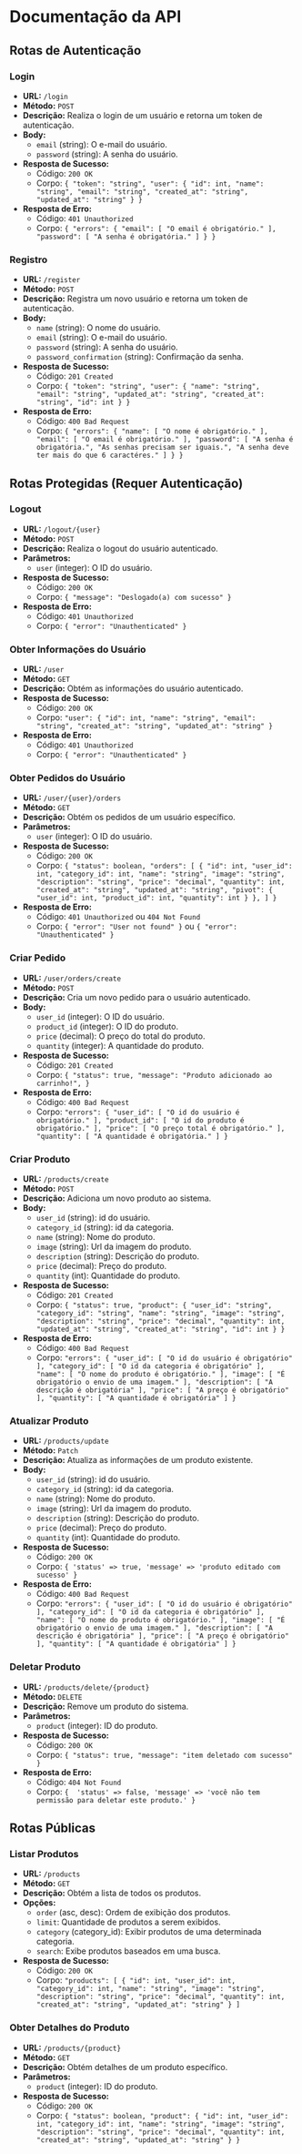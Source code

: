 # Documentação da API

## Rotas de Autenticação

### Login
- **URL:** `/login`
- **Método:** `POST`
- **Descrição:** Realiza o login de um usuário e retorna um token de autenticação.
- **Body:**
  - `email` (string): O e-mail do usuário.
  - `password` (string): A senha do usuário.
- **Resposta de Sucesso:**
  - Código: `200 OK`
  - Corpo: `{
    "token": "string",
    "user": {
        "id": int,
        "name": "string",
        "email": "string",
        "created_at": "string",
        "updated_at": "string"
    }
}`
- **Resposta de Erro:**
  - Código: `401 Unauthorized`
  - Corpo: `{
    "errors": {
        "email": [
            "O email é obrigatório."
        ],
        "password": [
            "A senha é obrigatória."
        ]
    }
}`

### Registro
- **URL:** `/register`
- **Método:** `POST`
- **Descrição:** Registra um novo usuário e retorna um token de autenticação.
- **Body:**
  - `name` (string): O nome do usuário.
  - `email` (string): O e-mail do usuário.
  - `password` (string): A senha do usuário.
  - `password_confirmation` (string): Confirmação da senha.
- **Resposta de Sucesso:**
  - Código: `201 Created`
  - Corpo: `{
    "token": "string",
    "user": {
        "name": "string",
        "email": "string",
        "updated_at": "string",
        "created_at": "string",
        "id": int
    }
}`
- **Resposta de Erro:**
  - Código: `400 Bad Request`
  - Corpo: `{
    "errors": {
        "name": [
            "O nome é obrigatório."
        ],
        "email": [
            "O email é obrigatório."
        ],
        "password": [
            "A senha é obrigatória.",
            "As senhas precisam ser iguais.",
            "A senha deve ter mais do que 6 caractéres."
        ]
    }
}`

## Rotas Protegidas (Requer Autenticação)

### Logout
- **URL:** `/logout/{user}`
- **Método:** `POST`
- **Descrição:** Realiza o logout do usuário autenticado.
- **Parâmetros:**
  - `user` (integer): O ID do usuário.
- **Resposta de Sucesso:**
  - Código: `200 OK`
  - Corpo: `{ "message": "Deslogado(a) com sucesso" }`
- **Resposta de Erro:**
  - Código: `401 Unauthorized`
  - Corpo: `{ "error": "Unauthenticated" }`

### Obter Informações do Usuário
- **URL:** `/user`
- **Método:** `GET`
- **Descrição:** Obtém as informações do usuário autenticado.
- **Resposta de Sucesso:**
  - Código: `200 OK`
  - Corpo: `"user": {
        "id": int,
        "name": "string",
        "email": "string",
        "created_at": "string",
        "updated_at": "string"
    }`
- **Resposta de Erro:**
  - Código: `401 Unauthorized`
  - Corpo: `{ "error": "Unauthenticated" }`

### Obter Pedidos do Usuário
- **URL:** `/user/{user}/orders`
- **Método:** `GET`
- **Descrição:** Obtém os pedidos de um usuário específico.
- **Parâmetros:**
  - `user` (integer): O ID do usuário.
- **Resposta de Sucesso:**
  - Código: `200 OK`
  - Corpo: `{
    "status": boolean,
    "orders": [
        {
            "id": int,
            "user_id": int,
            "category_id": int,
            "name": "string",
            "image": "string",
            "description": "string",
            "price": "decimal",
            "quantity": int,
            "created_at": "string",
            "updated_at": "string",
            "pivot": {
                "user_id": int,
                "product_id": int,
                "quantity": int
            }
        },
    ]
}`
- **Resposta de Erro:**
  - Código: `401 Unauthorized` ou `404 Not Found`
  - Corpo: `{ "error": "User not found" }` ou `{ "error": "Unauthenticated" }`

### Criar Pedido
- **URL:** `/user/orders/create`
- **Método:** `POST`
- **Descrição:** Cria um novo pedido para o usuário autenticado.
- **Body:**
  - `user_id` (integer): O ID do usuário.
  - `product_id` (integer): O ID do produto.
  - `price` (decimal): O preço do total do produto.
  - `quantity` (integer): A quantidade do produto.
- **Resposta de Sucesso:**
  - Código: `201 Created`
  - Corpo: `{
    "status": true,
    "message": "Produto adicionado ao carrinho!",
  }`
- **Resposta de Erro:**
  - Código: `400 Bad Request`
  - Corpo: `"errors": {
        "user_id": [
            "O id do usuário é obrigatório."
        ],
        "product_id": [
            "O id do produto é obrigatório."
        ],
        "price": [
            "O preço total é obrigatório."
        ],
        "quantity": [
            "A quantidade é obrigatória."
        ]
    }`

### Criar Produto
- **URL:** `/products/create`
- **Método:** `POST`
- **Descrição:** Adiciona um novo produto ao sistema.
- **Body:**
  - `user_id` (string): id do usuário.
  - `category_id` (string): id da categoria.
  - `name` (string): Nome do produto.
  - `image` (string): Url da imagem do produto.
  - `description` (string): Descrição do produto.
  - `price` (decimal): Preço do produto.
  - `quantity` (int): Quantidade do produto.
- **Resposta de Sucesso:**
  - Código: `201 Created`
  - Corpo: `{
    "status": true,
    "product": {
        "user_id": "string",
        "category_id": "string",
        "name": "string",
        "image": "string",
        "description": "string",
        "price": "decimal",
        "quantity": int,
        "updated_at": "string",
        "created_at": "string",
        "id": int
    }
}`
- **Resposta de Erro:**
  - Código: `400 Bad Request`
  - Corpo: `"errors": {
        "user_id": [
            "O id do usuário é obrigatório"
        ],
        "category_id": [
            "O id da categoria é obrigatório"
        ],
        "name": [
            "O nome do produto é obrigatório."
        ],
        "image": [
            "É obrigatório o envio de uma imagem."
        ],
        "description": [
            "A descrição é obrigatória"
        ],
        "price": [
            "A preço é obrigatório"
        ],
        "quantity": [
            "A quantidade é obrigatória"
        ]
    }`

### Atualizar Produto
- **URL:** `/products/update`
- **Método:** `Patch`
- **Descrição:** Atualiza as informações de um produto existente.
- **Body:**
  - `user_id` (string): id do usuário.
  - `category_id` (string): id da categoria.
  - `name` (string): Nome do produto.
  - `image` (string): Url da imagem do produto.
  - `description` (string): Descrição do produto.
  - `price` (decimal): Preço do produto.
  - `quantity` (int): Quantidade do produto.
- **Resposta de Sucesso:**
  - Código: `200 OK`
  - Corpo: `{ 'status' => true, 'message' => 'produto editado com sucesso' }`
- **Resposta de Erro:**
  - Código: `400 Bad Request`
  - Corpo: `"errors": {
        "user_id": [
            "O id do usuário é obrigatório"
        ],
        "category_id": [
            "O id da categoria é obrigatório"
        ],
        "name": [
            "O nome do produto é obrigatório."
        ],
        "image": [
            "É obrigatório o envio de uma imagem."
        ],
        "description": [
            "A descrição é obrigatória"
        ],
        "price": [
            "A preço é obrigatório"
        ],
        "quantity": [
            "A quantidade é obrigatória"
        ]
    }`

### Deletar Produto
- **URL:** `/products/delete/{product}`
- **Método:** `DELETE`
- **Descrição:** Remove um produto do sistema.
- **Parâmetros:**
  - `product` (integer): ID do produto.
- **Resposta de Sucesso:**
  - Código: `200 OK`
  - Corpo: `{
    "status": true,
    "message": "item deletado com sucesso"
}`
- **Resposta de Erro:**
  - Código: `404 Not Found`
  - Corpo: `{ 
      'status' => false,
      'message' => 'você não tem permissão para deletar este produto.'
   }`

## Rotas Públicas

### Listar Produtos
- **URL:** `/products`
- **Método:** `GET`
- **Descrição:** Obtém a lista de todos os produtos.
- **Opções:**
  - `order` (asc, desc): Ordem de exibição dos produtos.
  - `limit`: Quantidade de produtos a serem exibidos.
  - `category` (category_id): Exibir produtos de uma determinada categoria.
  - `search`: Exibe produtos baseados em uma busca.
- **Resposta de Sucesso:**
  - Código: `200 OK`
  - Corpo: `"products": [
      {
          "id": int,
          "user_id": int,
          "category_id": int,
          "name": "string",
          "image": "string",
          "description": "string",
          "price": "decimal",
          "quantity": int,
          "created_at": "string",
          "updated_at": "string"
      }
  ]`

### Obter Detalhes do Produto
- **URL:** `/products/{product}`
- **Método:** `GET`
- **Descrição:** Obtém detalhes de um produto específico.
- **Parâmetros:**
  - `product` (integer): ID do produto.
- **Resposta de Sucesso:**
  - Código: `200 OK`
  - Corpo: `{
    "status": boolean,
    "product": {
        "id": int,
        "user_id": int,
        "category_id": int,
        "name": "string",
        "image": "string",
        "description": "string",
        "price": "decimal",
        "quantity": int,
        "created_at": "string",
        "updated_at": "string"
    }
}`


